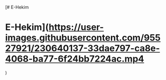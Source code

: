 [# E-Hekim
# E-Hekim](https://user-images.githubusercontent.com/95527921/230640137-33dae797-ca8e-4068-ba77-6f24bb7224ac.mp4
)
